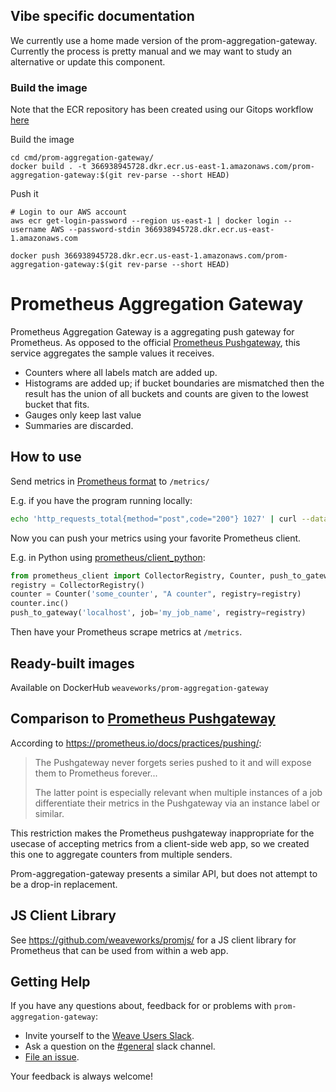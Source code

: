 ## Vibe specific documentation
We currently use a home made version of the prom-aggregation-gateway.
Currently the process is pretty manual and we may want to study an alternative or update this component.
### Build the image

Note that the ECR repository has been created using our Gitops workflow [here](https://github.com/vibe-ad/gitops/blob/main/crd-operators/mgmt-top-hermit/custom-resources/crossplane/ecr/prom-aggregation-gateway.yaml)

Build the image
```console
cd cmd/prom-aggregation-gateway/
docker build . -t 366938945728.dkr.ecr.us-east-1.amazonaws.com/prom-aggregation-gateway:$(git rev-parse --short HEAD)
```


Push it
```console
# Login to our AWS account
aws ecr get-login-password --region us-east-1 | docker login --username AWS --password-stdin 366938945728.dkr.ecr.us-east-1.amazonaws.com

docker push 366938945728.dkr.ecr.us-east-1.amazonaws.com/prom-aggregation-gateway:$(git rev-parse --short HEAD)
```

# Prometheus Aggregation Gateway
Prometheus Aggregation Gateway is a aggregating push gateway for Prometheus.  As opposed to the official [Prometheus Pushgateway](https://github.com/prometheus/pushgateway), this service aggregates the sample values it receives.

* Counters where all labels match are added up.
* Histograms are added up; if bucket boundaries are mismatched then the result has the union of all buckets and counts are given to the lowest bucket that fits.
* Gauges only keep last value
* Summaries are discarded.

## How to use

Send metrics in [Prometheus format](https://prometheus.io/docs/instrumenting/exposition_formats/) to `/metrics/`

E.g. if you have the program running locally:

```bash
echo 'http_requests_total{method="post",code="200"} 1027' | curl --data-binary @- http://localhost/metrics/
```

Now you can push your metrics using your favorite Prometheus client.

E.g. in Python using [prometheus/client_python](https://github.com/prometheus/client_python):

```python
from prometheus_client import CollectorRegistry, Counter, push_to_gateway
registry = CollectorRegistry()
counter = Counter('some_counter', "A counter", registry=registry)
counter.inc()
push_to_gateway('localhost', job='my_job_name', registry=registry)
```

Then have your Prometheus scrape metrics at `/metrics`.

## Ready-built images

Available on DockerHub `weaveworks/prom-aggregation-gateway`

## Comparison to [Prometheus Pushgateway](https://github.com/prometheus/pushgateway)

According to https://prometheus.io/docs/practices/pushing/:

> The Pushgateway never forgets series pushed to it and will expose them to Prometheus forever...
>
> The latter point is especially relevant when multiple instances of a job differentiate their metrics in the Pushgateway via an instance label or similar.

This restriction makes the Prometheus pushgateway inappropriate for the usecase of accepting metrics from a client-side web app, so we created this one to aggregate counters from multiple senders.

Prom-aggregation-gateway presents a similar API, but does not attempt to be a drop-in replacement.

## JS Client Library

See https://github.com/weaveworks/promjs/ for a JS client library for Prometheus that can be used from within a web app.

## <a name="help"></a>Getting Help

If you have any questions about, feedback for or problems with `prom-aggregation-gateway`:

- Invite yourself to the <a href="https://slack.weave.works/" target="_blank">Weave Users Slack</a>.
- Ask a question on the [#general](https://weave-community.slack.com/messages/general/) slack channel.
- [File an issue](https://github.com/weaveworks/prom-aggregation-gateway/issues/new).

Your feedback is always welcome!
